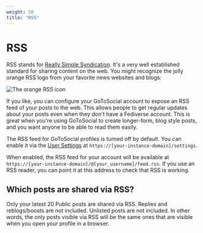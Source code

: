 ```yaml
---
weight: 50
title: "RSS"
---
```

# RSS

RSS stands for [Really Simple Syndication](https://en.wikipedia.org/wiki/RSS). It's a very well established standard for sharing content on the web. You might recognize the jolly orange RSS logo from your favorite news websites and blogs:

![The orange RSS icon](/assets/rss.svg)

If you like, you can configure your GoToSocial account to expose an RSS feed of your posts to the web. This allows people to get regular updates about your posts even when they don't have a Fediverse account. This is great when you're using GoToSocial to create longer-form, blog style posts, and you want anyone to be able to read them easily.

The RSS feed for GoToSocial profiles is turned off by default. You can enable it via the [User Settings](../settings) at `https://[your-instance-domain]/settings`.

When enabled, the RSS feed for your account will be available at `https://[your-instance-domain]/@[your_username]/feed.rss`. If you use an RSS reader, you can point it at this address to check that RSS is working.

## Which posts are shared via RSS?

Only your latest 20 Public posts are shared via RSS. Replies and reblogs/boosts are not included. Unlisted posts are not included. In other words, the only posts visible via RSS will be the same ones that are visible when you open your profile in a browser.
